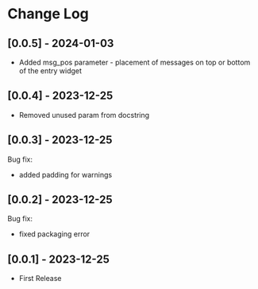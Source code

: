 Change Log
==========

[0.0.5] - 2024-01-03
------------------
- Added msg_pos parameter - placement of messages on top or bottom of the entry widget

[0.0.4] - 2023-12-25
------------------
- Removed unused param from docstring

[0.0.3] - 2023-12-25
------------------
Bug fix:
- added padding for warnings

[0.0.2] - 2023-12-25
------------------
Bug fix:
- fixed packaging error

[0.0.1] - 2023-12-25
------------------
- First Release